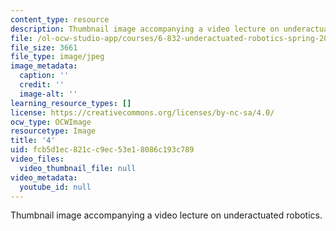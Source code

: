 ```yaml
---
content_type: resource
description: Thumbnail image accompanying a video lecture on underactuated robotics.
file: /ol-ocw-studio-app/courses/6-832-underactuated-robotics-spring-2009/fcb5d1ec821cc9ec53e18086c193c789_4.jpg
file_size: 3661
file_type: image/jpeg
image_metadata:
  caption: ''
  credit: ''
  image-alt: ''
learning_resource_types: []
license: https://creativecommons.org/licenses/by-nc-sa/4.0/
ocw_type: OCWImage
resourcetype: Image
title: '4'
uid: fcb5d1ec-821c-c9ec-53e1-8086c193c789
video_files:
  video_thumbnail_file: null
video_metadata:
  youtube_id: null
---
```

Thumbnail image accompanying a video lecture on underactuated robotics.